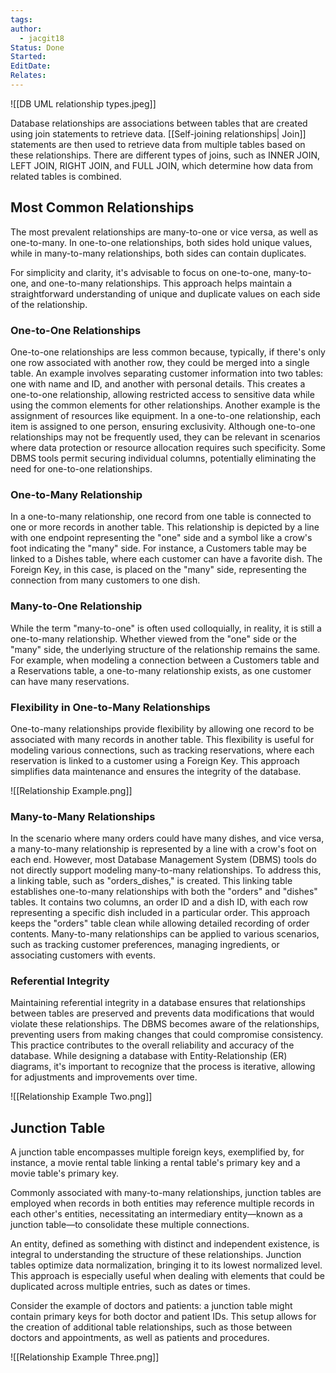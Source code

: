 ```yaml
---
tags: 
author:
  - jacgit18
Status: Done
Started: 
EditDate: 
Relates:
---
```

![[DB UML relationship types.jpeg]]

Database relationships are associations between tables that are created using join statements to retrieve data. [[Self-joining relationships| Join]] statements are then used to retrieve data from multiple tables based on these relationships. There are different types of joins, such as INNER JOIN, LEFT JOIN, RIGHT JOIN, and FULL JOIN, which determine how data from related tables is combined.

## Most Common Relationships
The most prevalent relationships are many-to-one or vice versa, as well as one-to-many. In one-to-one relationships, both sides hold unique values, while in many-to-many relationships, both sides can contain duplicates.

For simplicity and clarity, it's advisable to focus on one-to-one, many-to-one, and one-to-many relationships. This approach helps maintain a straightforward understanding of unique and duplicate values on each side of the relationship.

### One-to-One Relationships
One-to-one relationships are less common because, typically, if there's only one row associated with another row, they could be merged into a single table. An example involves separating customer information into two tables: one with name and ID, and another with personal details. This creates a one-to-one relationship, allowing restricted access to sensitive data while using the common elements for other relationships. Another example is the assignment of resources like equipment. In a one-to-one relationship, each item is assigned to one person, ensuring exclusivity. Although one-to-one relationships may not be frequently used, they can be relevant in scenarios where data protection or resource allocation requires such specificity. Some DBMS tools permit securing individual columns, potentially eliminating the need for one-to-one relationships.


### One-to-Many Relationship
In a one-to-many relationship, one record from one table is connected to one or more records in another table. This relationship is depicted by a line with one endpoint representing the "one" side and a symbol like a crow's foot indicating the "many" side. For instance, a Customers table may be linked to a Dishes table, where each customer can have a favorite dish. The Foreign Key, in this case, is placed on the "many" side, representing the connection from many customers to one dish.

### Many-to-One Relationship
While the term "many-to-one" is often used colloquially, in reality, it is still a one-to-many relationship. Whether viewed from the "one" side or the "many" side, the underlying structure of the relationship remains the same. For example, when modeling a connection between a Customers table and a Reservations table, a one-to-many relationship exists, as one customer can have many reservations.

### Flexibility in One-to-Many Relationships
One-to-many relationships provide flexibility by allowing one record to be associated with many records in another table. This flexibility is useful for modeling various connections, such as tracking reservations, where each reservation is linked to a customer using a Foreign Key. This approach simplifies data maintenance and ensures the integrity of the database.

![[Relationship Example.png]]

### Many-to-Many Relationships
In the scenario where many orders could have many dishes, and vice versa, a many-to-many relationship is represented by a line with a crow's foot on each end. However, most Database Management System (DBMS) tools do not directly support modeling many-to-many relationships. To address this, a linking table, such as "orders_dishes," is created. This linking table establishes one-to-many relationships with both the "orders" and "dishes" tables. It contains two columns, an order ID and a dish ID, with each row representing a specific dish included in a particular order. This approach keeps the "orders" table clean while allowing detailed recording of order contents. Many-to-many relationships can be applied to various scenarios, such as tracking customer preferences, managing ingredients, or associating customers with events.


### Referential Integrity
Maintaining referential integrity in a database ensures that relationships between tables are preserved and prevents data modifications that would violate these relationships. The DBMS becomes aware of the relationships, preventing users from making changes that could compromise consistency. This practice contributes to the overall reliability and accuracy of the database. While designing a database with Entity-Relationship (ER) diagrams, it's important to recognize that the process is iterative, allowing for adjustments and improvements over time.


![[Relationship Example Two.png]]

## Junction Table
A junction table encompasses multiple foreign keys, exemplified by, for instance, a movie rental table linking a rental table's primary key and a movie table's primary key.

Commonly associated with many-to-many relationships, junction tables are employed when records in both entities may reference multiple records in each other's entities, necessitating an intermediary entity—known as a junction table—to consolidate these multiple connections.

An entity, defined as something with distinct and independent existence, is integral to understanding the structure of these relationships. Junction tables optimize data normalization, bringing it to its lowest normalized level. This approach is especially useful when dealing with elements that could be duplicated across multiple entries, such as dates or times.

Consider the example of doctors and patients: a junction table might contain primary keys for both doctor and patient IDs. This setup allows for the creation of additional table relationships, such as those between doctors and appointments, as well as patients and procedures.


![[Relationship Example Three.png]]

